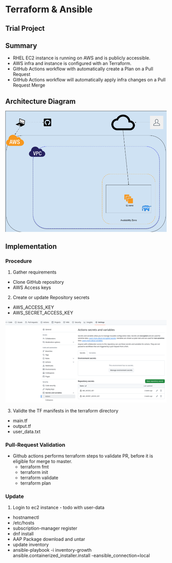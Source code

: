 # Terraform & Ansible
## Trial Project

## Summary

- RHEL EC2 instance is running on AWS and is publicly accessible.
- AWS infra and instance is configured with an Terraform.
- GitHub Actions workflow with automatically create a Plan on a Pull Request
- GitHub Actions workflow will automatically apply infra changes on a Pull Request Merge


## Architecture Diagram

![Architecture Diagram](images/simple.png)

## Implementation
### Procedure
1. Gather requirements
  - Clone GitHub repository
  - AWS Access keys
2. Create or update Repository secrets 
  - AWS_ACCESS_KEY
  - AWS_SECRET_ACCESS_KEY

![Actions Secrets](images/github_secrets.png)

3. Validte the TF manifests in the terraform directory
  - main.tf
  - output.tf
  - user_data.txt


### Pull-Request Validation

- Github actions performs terraform steps to validate PR, before it is eligible for merge to master.
  - terraform fmt
  - terraform init
  - terraform validate
  - terraform plan

### Update


1. Login to ec2 instance - todo with user-data
  - hostnamectl
  - /etc/hosts
  - subscription-manager register
  - dnf install
  - AAP Package download and untar
  - update inventory
  - ansible-playbook -i inventory-growth ansible.containerized_installer.install -eansible_connection=local